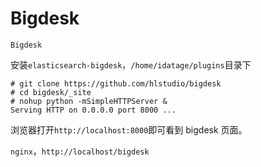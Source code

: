 # Bigdesk

`Bigdesk`

安装`elasticsearch-bigdesk`，`/home/idatage/plugins`目录下

```text
# git clone https://github.com/hlstudio/bigdesk
# cd bigdesk/_site
# nohup python -mSimpleHTTPServer &
Serving HTTP on 0.0.0.0 port 8000 ...
```

浏览器打开`http://localhost:8000`即可看到 bigdesk 页面。

`nginx`，`http://localhost/bigdesk`

